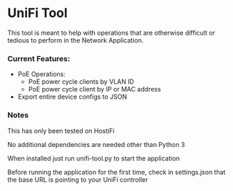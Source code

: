 # UniFi Tool
This tool is meant to help with operations that are otherwise difficult or tedious to perform in the Network Application.

### Current Features:
* PoE Operations:
  * PoE power cycle clients by VLAN ID
  * PoE power cycle client by IP or MAC address
* Export entire device configs to JSON

### Notes
This has only been tested on HostiFi

No additional dependencies are needed other than Python 3

When installed just run unifi-tool.py to start the application

Before running the application for the first time, check in settings.json that the base URL is pointing to your UniFi controller